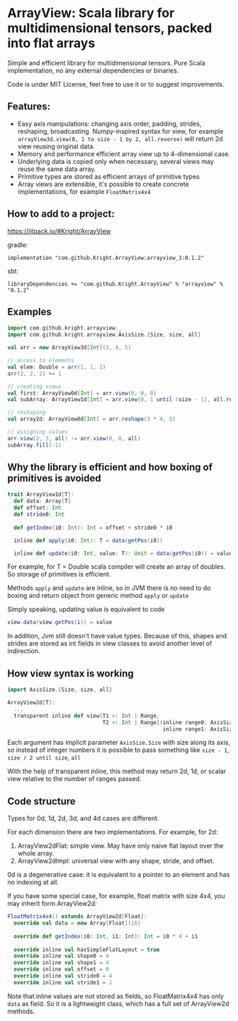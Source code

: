 # ArrayView: Scala library for multidimensional tensors, packed into flat arrays

Simple and efficient library for multidimensional tensors.
Pure Scala implementation, no any external dependencies or binaries.

Code is under MIT License, feel free to use it or to suggest improvements.

## Features:

* Easy axis manipulations: changing axis order, padding, strides, reshaping, broadcasting. Numpy-inspired syntax for view, for example
  `arrayView3d.view(0, 1 to size - 1 by 2, all.reverse)` will return 2d view reusing original data.
* Memory and performance efficient array view up to 4-dimensional case.
* Underlying data is copied only when necessary, several views may reuse the same data array.
* Primitive types are stored as efficient arrays of primitive types
* Array views are extensible, it's possible to create concrete implementations, for example `FloatMatrix4x4`

## How to add to a project:

https://jitpack.io/#Kright/ArrayView

gradle:
```
implementation "com.github.Kright.ArrayView:arrayview_3:0.1.2"
```

sbt:
```
libraryDependencies += "com.github.Kright.ArrayView" % "arrayview" % "0.1.2"
```

## Examples

```Scala
import com.github.kright.arrayview._
import com.github.kright.arrayview.AxisSize.{Size, size, all}

val arr = new ArrayView3d[Int](3, 4, 5)

// access to elements
val elem: Double = arr(1, 1, 1)
arr(2, 2, 2) += 1 

// creating views
val first: ArrayView0d[Int] = arr.view(0, 0, 0)
val subArray: ArrayView1d[Int] = arr.view(0, 1 until (size - 1), all.reverse)

// reshaping
val array2d: ArrayView0d[Int] = arr.reshape(3 * 4, 5)

// assigning values
arr.view(2, 3, all) := arr.view(0, 0, all)
subArray.fill(-1)
```

## Why the library is efficient and how boxing of primitives is avoided

```Scala
trait ArrayView1d[T]:
  def data: Array[T]
  def offset: Int
  def stride0: Int
  
  def getIndex(i0: Int): Int = offset + stride0 * i0

  inline def apply(i0: Int): T = data(getPos(i0))

  inline def update(i0: Int, value: T): Unit = data(getPos(i0)) = value
```

For example, for T = Double scala compiler will create an array of doubles. So storage of primitives is efficient.

Methods `apply` and `update` are inline, so in JVM there is no need to do boxing and return object from generic method
`apply` or `update`

Simply speaking, updating value is equivalent to code

```Scala
view.data(view.getPos(i)) = value
```

In addition, Jvm still doesn't have value types.
Because of this, shapes and strides are stored as int fields in view classes to avoid another level of indirection.

## How view syntax is working

```Scala
import AxisSize.{Size, size, all}

ArrayView2d[T]:
  ...
  transparent inline def view[T1 <: Int | Range,
                              T2 <: Int | Range](inline range0: AxisSize.Size ?=> T1,
                                                 inline range1: AxisSize.Size ?=> T2) = ...
```

Each argument has implicit parameter `AxisSize.Size` with size along its axis, so instead of integer numbers it is
possible to pass something like `size - 1`,
`size / 2 until size`, `all`

With the help of transparent inline, this method may return 2d, 1d, or scalar view relative to the number of ranges
passed.

## Code structure

Types for 0d, 1d, 2d, 3d, and 4d cases are different.

For each dimension there are two implementations. For example, for 2d:

1. ArrayView2dFlat: simple view. May have only naive flat layout over the whole array.
2. ArrayView2dImpl: universal view with any shape, stride, and offset.

0d is a degenerative case: it is equivalent to a pointer to an element and has no indexing at all.

If you have some special case, for example, float matrix with size 4x4, you may inherit form ArrayView2d:

```Scala
FloatMatrix4x4() extends ArrayView2d[Float]:
  override val data = new Array[Float](16)
  
  override def getIndex(i0: Int, i1: Int): Int = i0 * 4 + i1
    
  override inline val hasSimpleFlatLayout = true  
  override inline val shape0 = 4
  override inline val shape1 = 4
  override inline val offset = 0
  override inline val stride0 = 4
  override inline val stride1 = 1
```

Note that inline values are not stored as fields, so FloatMatrix4x4 has only `data` as field.
So it is a lightweight class, which has a full set of ArrayView2d methods.
